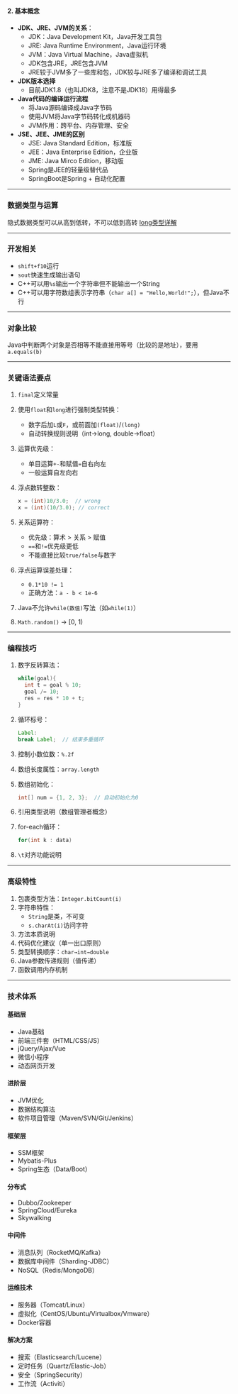 #### 2. 基本概念

- **JDK、JRE、JVM的关系**：
  - JDK：Java Development Kit，Java开发工具包
  - JRE: Java Runtime Environment，Java运行环境
  - JVM：Java Virtual Machine，Java虚拟机
  - JDK包含JRE，JRE包含JVM
  - JRE较于JVM多了一些库和包，JDK较与JRE多了编译和调试工具
- **JDK版本选择**
  - 目前JDK1.8（也叫JDK8，注意不是JDK18）用得最多
- **Java代码的编译运行流程**
  - 将Java源码编译成Java字节码
  - 使用JVM将Java字节码转化成机器码
  - JVM作用：跨平台、内存管理、安全
- **JSE、JEE、JME的区别**
  - JSE: Java Standard Edition，标准版
  - JEE：Java Enterprise Edition，企业版
  - JME: Java Mirco Edition，移动版
  - Spring是JEE的轻量级替代品
  - SpringBoot是Spring + 自动化配置

------

### 数据类型与运算

隐式数据类型可以从高到低转，不可以低到高转
[long类型详解](https://blog.csdn.net/shenhaiyushitiaoyu/article/details/109013954?spm=1001.2101.3001.6661.1&utm_medium=distribute.pc_relevant_t0.none-task-blog-2%7Edefault%7ECTRLIST%7ERate-1-109013954-blog-54583805.pc_relevant_antiscanv2&depth_1-utm_source=distribute.pc_relevant_t0.none-task-blog-2%7Edefault%7ECTRLIST%7ERate-1-109013954-blog-54583805.pc_relevant_antiscanv2&utm_relevant_index=1)

------

### 开发相关

- `shift+f10`运行
- `sout`快速生成输出语句
- C++可以用`%s`输出一个字符串但不能输出一个String
- C++可以用字符数组表示字符串（`char a[] = "Hello,World!";`），但Java不行

------

### 对象比较

Java中判断两个对象是否相等不能直接用等号（比较的是地址），要用`a.equals(b)`

------

### 关键语法要点

1. `final`定义常量

2. 使用`float`和`long`进行强制类型转换：

   - 数字后加`L`或`F`，或前面加`(float)`/`(long)`
   - 自动转换规则说明（int→long, double→float）

3. 运算优先级：

   - 单目运算`+-`和赋值`=`自右向左
   - 一般运算自左向右

4. 浮点数转整数：

   ```java
   x = (int)10/3.0;  // wrong
   x = (int)(10/3.0); // correct
   ```

5. 关系运算符：

   - 优先级：算术 > 关系 > 赋值
   - `==`和`!=`优先级更低
   - 不能直接比较`true/false`与数字

6. 浮点运算误差处理：

   - `0.1*10 != 1`
   - 正确方法：`a - b < 1e-6`

7. Java不允许`while(数值)`写法（如`while(1)`）

8. `Math.random()` → [0, 1)

------

### 编程技巧

1. 数字反转算法：

   ```java
   while(goal){
     int t = goal % 10;
     goal /= 10;
     res = res * 10 + t;
   }
   ```

2. 循环标号：

   ```java
   Label:
   break Label;  // 结束多重循环
   ```

3. 控制小数位数：`%.2f`

4. 数组长度属性：`array.length`

5. 数组初始化：

   ```java
   int[] num = {1, 2, 3};  // 自动初始化为0
   ```

6. 引用类型说明（数组管理者概念）

7. for-each循环：

   ```java
   for(int k : data)
   ```

8. `\t`对齐功能说明

------

### 高级特性

1. 包裹类型方法：`Integer.bitCount(i)`
2. 字符串特性：
   - `String`是类，不可变
   - `s.charAt(i)`访问字符
3. 方法本质说明
4. 代码优化建议（单一出口原则）
5. 类型转换顺序：`char→int→double`
6. Java参数传递规则（值传递）
7. 函数调用内存机制

------

### 技术体系

#### 基础层

- Java基础
- 前端三件套（HTML/CSS/JS）
- jQuery/Ajax/Vue
- 微信小程序
- 动态网页开发

#### 进阶层

- JVM优化
- 数据结构算法
- 软件项目管理（Maven/SVN/Git/Jenkins）

#### 框架层

- SSM框架
- Mybatis-Plus
- Spring生态（Data/Boot）

#### 分布式

- Dubbo/Zookeeper
- SpringCloud/Eureka
- Skywalking

#### 中间件

- 消息队列（RocketMQ/Kafka）
- 数据库中间件（Sharding-JDBC）
- NoSQL（Redis/MongoDB）

#### 运维技术

- 服务器（Tomcat/Linux）
- 虚拟化（CentOS/Ubuntu/Virtualbox/Vmware）
- Docker容器

#### 解决方案

- 搜索（Elasticsearch/Lucene）
- 定时任务（Quartz/Elastic-Job）
- 安全（SpringSecurity）
- 工作流（Activiti）
